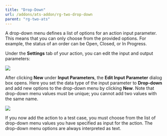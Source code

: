 ```yaml
---
title: "Drop-Down"
url: /addons/ats-addon/rg-two-drop-down
parent: "rg-two-ats"
---
```


A drop-down menu defines a list of options for an action input parameter. This means that you can only choose from the provided options. For example, the status of an order can be Open, Closed, or In Progress.

Under the **Settings** tab of your action, you can edit the input and output parameters:

![](attachments/rg-two-drop-down/action_add_dropdown.png)

After clicking **New** under **Input Parameters**, the **Edit Input Parameter** dialog box opens. Here you set the data type of the input parameter to **Drop-down** and add new options to the drop-down menu by clicking **New**. Note that drop-down menu values must be unique; you cannot add two values with the same name.

![](attachments/rg-two-drop-down/action_add_dropdown_edit.png)

If you now add the action to a test case, you must choose from the list of drop-down menu values you have specified as input for the action. The drop-down menu options are always interpreted as text.
